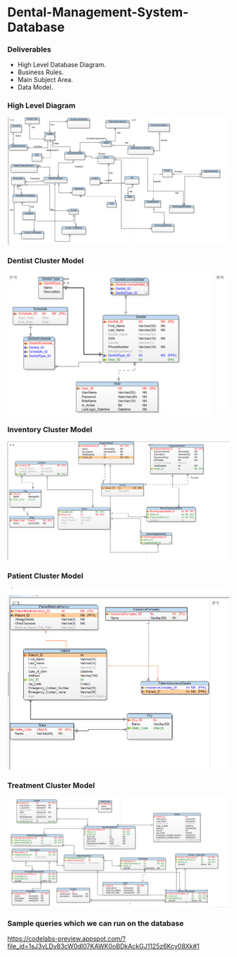 # Dental-Management-System-Database
### Deliverables
- High Level Database Diagram.
- Business Rules.
- Main Subject Area.
- Data Model.

### High Level Diagram
![](Project%20Diagrams/HighLevelDiagram.PNG)

### Dentist Cluster Model
![](Project%20Diagrams/DentistCluster.PNG)

### Inventory Cluster Model
![](Project%20Diagrams/InventoryCluster.PNG)

### Patient Cluster Model
![](Project%20Diagrams/PatientCluster.PNG)

### Treatment Cluster Model
![](Project%20Diagrams/TreatmentClusterPNG.PNG)

### Sample queries which we can run on the database
https://codelabs-preview.appspot.com/?file_id=1sJ3vLDv83cW0dI07KAWK0oBDkAckGJ1125z6Kcy08Xk#1

